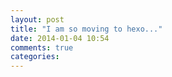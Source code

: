 ```yaml
---
layout: post
title: "I am so moving to hexo..."
date: 2014-01-04 10:54
comments: true
categories: 
---
```


